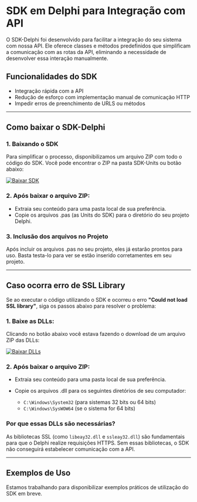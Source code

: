 # SDK em Delphi para Integração com API
O SDK-Delphi foi desenvolvido para facilitar a integração do seu sistema com nossa API. Ele oferece classes e métodos predefinidos que simplificam a comunicação com as rotas da API, eliminando a necessidade de desenvolver essa interação manualmente.

## Funcionalidades do SDK
- Integração rápida com a API
- Redução de esforço com implementação manual de comunicação HTTP
- Impedir erros de preenchimento de URLS ou métodos

---

## Como baixar o SDK-Delphi

### 1. Baixando o SDK
Para simplificar o processo, disponibilizamos um arquivo ZIP com todo o código do SDK. Você pode encontrar o ZIP na pasta SDK-Units ou botão abaixo:

[![Baixar SDK](https://img.shields.io/badge/Baixar%20SDK-Click%20Aqui-blue)](https://github.com/cloud-dfe/sdk-delphi/raw/refs/heads/master/.SDK-Units/SDKUnits.zip)

### 2. Após baixar o arquivo ZIP: 
   - Extraia seu conteúdo para uma pasta local de sua preferência.
   - Copie os arquivos .pas (as Units do SDK) para o diretório do seu projeto Delphi.

### 3. Inclusão dos arquivos no Projeto
Após incluir os arquivos .pas no seu projeto, eles já estarão prontos para uso. Basta testa-lo para ver se estão inserido corretamentes em seu projeto.

---

## Caso ocorra erro de SSL Library

   Se ao executar o código utilizando o SDK e ocorreu o erro **"Could not load SSL library"**, siga os passos abaixo para resolver o problema:

### 1. Baixe as DLLs:  
   Clicando no botão abaixo você estava fazendo o download de um arquivo ZIP das DLLs: 
   
   [![Baixar DLLs](https://img.shields.io/badge/Baixar%20DLLs-Click%20Aqui-blue)](https://github.com/cloud-dfe/sdk-delphi/raw/refs/heads/master/utils/Dlls.zip)

### 2. Após baixar o arquivo ZIP:
   - Extraia seu conteúdo para uma pasta local de sua preferência.
   - Copie os arquivos .dll para os seguintes diretórios de seu computador:
         
      - `C:\Windows\System32` (para sistemas 32 bits ou 64 bits)
      - `C:\Windows\SysWOW64` (se o sistema for 64 bits)
   

### **Por que essas DLLs são necessárias?**  
As bibliotecas SSL (como `libeay32.dll` e `ssleay32.dll`) são fundamentais para que o Delphi realize requisições HTTPS. Sem essas bibliotecas, o SDK não conseguirá estabelecer comunicação com a API.

---

## Exemplos de Uso

Estamos trabalhando para disponibilizar exemplos práticos de utilização do SDK em breve.